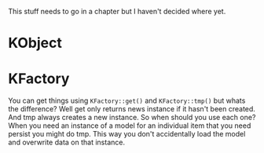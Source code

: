This stuff needs to go in a chapter but I haven't decided where yet.

# KObject

# KFactory       

You can get things using `KFactory::get()` and `KFactory::tmp()` but whats the difference? Well get only returns news
instance if it hasn't been created. And tmp always creates a new instance. So when should you use each one? When you need an
instance of a model for an individual item that you need persist you might do tmp. This way you don't accidentally load the
model and overwrite data on that instance.